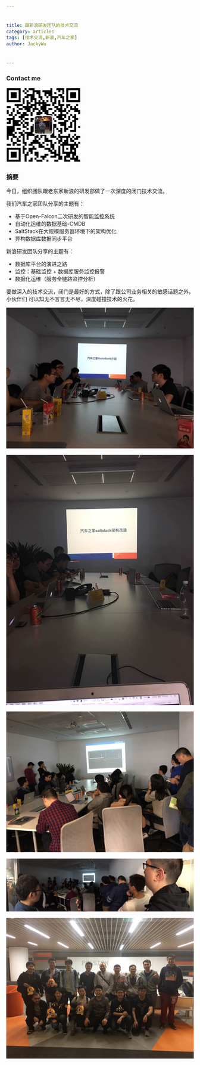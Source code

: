 ```yaml
---


title: 跟新浪研发团队的技术交流
category: articles
tags: [技术交流,新浪,汽车之家]
author: JackyWu


---
```


### Contact me

![](/assets/images/weixin-pic-jackywu.jpg)

### 摘要

今日，组织团队跟老东家新浪的研发部做了一次深度的闭门技术交流。

我们汽车之家团队分享的主题有：

- 基于Open-Falcon二次研发的智能监控系统
- 自动化运维的数据基础-CMDB
- SaltStack在大规模服务器环境下的架构优化
- 异构数据库数据同步平台

新浪研发团队分享的主题有：

- 数据库平台的演进之路
- 监控：基础监控 + 数据库服务监控报警
- 数据化运维（服务全链路监控分析）

要做深入的技术交流，闭门是最好的方式，除了跟公司业务相关的敏感话题之外，小伙伴们
可以知无不言言无不尽，深度碰撞技术的火花。

![IMG_2041](/assets/images/technical_exchange/sina/IMG_2040.JPG)



![IMG_2041](/assets/images/technical_exchange/sina/IMG_2041.JPG)



![IMG_2038](/assets/images/technical_exchange/sina/IMG_2038.JPG)



![IMG_2042](/assets/images/technical_exchange/sina/IMG_2042.JPG)



![IMG_2033](/assets/images/technical_exchange/sina/IMG_2033.JPG)
